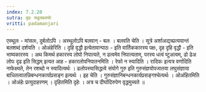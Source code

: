 ```yaml
---
index: 7.2.20
sutra: दृढः स्थूलबलयोः
vritti: padamanjari
---
```


  एस्थूलः - मांसलः, दुर्बलोऽपि । अस्थूलोऽपि बलवान् - बलः । बलवति चेति । सूत्रे अर्शाअद्यच्प्रत्ययान्तं बलशब्दं दर्शयति । ओअंहेरिति । दृहि वृद्धौ इत्येतावान्पाठः - इति वार्तिककारस्य पक्षः, दृह दृहि वृद्धौ - इति भाष्यकारस्य ।  अथ किमर्थ हकारस्य लोपो निपात्यते, न ढत्वमेव निपात्यताम्, परस्य धत्वं ष्टुअत्वम्, ढो ढेअ लोपः दृढ इति सिद्धम् इत्यत आह - हकारलोपनिपातनमिति । रेफो न स्यादिति । रादिफः इत्यत्र वर्णादिति नाफेक्ष्यते, तेन रशब्दो न स्यादित्यर्थः । ढलोपस्यासिद्धत्वे संयोगे गुरु इति गुरुसंज्ञयोपजातया लघुसंज्ञाया बाधितत्वातन्निबन्धनकार्याप्रसङ्ग इत्यर्थः । इह चेति । गुरुसंज्ञानिबन्धनकार्यप्रसङ्गश्चेत्यर्थः । ओअंहितमिति । ओअंहेः प्रत्युदाहरणम् । दृहितमिति दृहेः । अत्र च दीर्घादिरुपेण वृद्धमुच्यते ॥